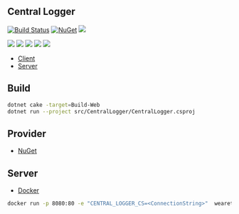 ## Central Logger

[![Build Status](https://dev.azure.com/wk-j/central-logger/_apis/build/status/bcircle-intern.central-logger)](https://dev.azure.com/wk-j/central-logger/_build/latest?definitionId=5)
[![NuGet](https://img.shields.io/nuget/v/BCircle.CentralLogProvider.svg)](https://www.nuget.org/packages/BCircle.CentralLogProvider)
[![](https://sonarcloud.io/api/project_badges/measure?project=central-logger&metric=alert_status)](https://sonarcloud.io/dashboard?id=central-logger)

[![](https://sourcerer.io/fame/wk-j/bcircle-intern/central-logger/images/0)](https://sourcerer.io/fame/wk-j/bcircle-intern/central-logger/links/0)
[![](https://sourcerer.io/fame/wk-j/bcircle-intern/central-logger/images/1)](https://sourcerer.io/fame/wk-j/bcircle-intern/central-logger/links/1)
[![](https://sourcerer.io/fame/wk-j/bcircle-intern/central-logger/images/2)](https://sourcerer.io/fame/wk-j/bcircle-intern/central-logger/links/2)
[![](https://sourcerer.io/fame/wk-j/bcircle-intern/central-logger/images/3)](https://sourcerer.io/fame/wk-j/bcircle-intern/central-logger/links/3)
[![](https://sourcerer.io/fame/wk-j/bcircle-intern/central-logger/images/4)](https://sourcerer.io/fame/wk-j/bcircle-intern/central-logger/links/4)

- [Client](client)
- [Server](src/CentralLogger)

## Build

```bash
dotnet cake -target=Build-Web
dotnet run --project src/CentralLogger/CentralLogger.csproj
```

## Provider

- [NuGet](https://www.nuget.org/packages/BCircle.CentralLogProvider)

## Server

- [Docker](https://hub.docker.com/r/wearetherock/central-logger)

```bash
docker run -p 8080:80 -e "CENTRAL_LOGGER_CS=<ConnectionString>"  wearetherock/central-logger:latest
```